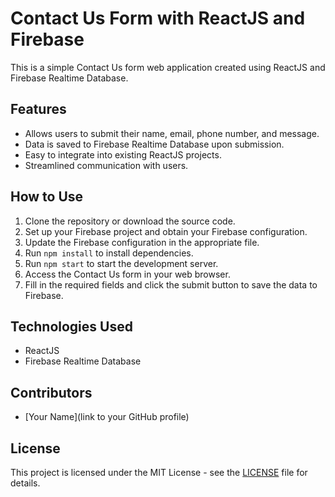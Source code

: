 # Contact Us Form with ReactJS and Firebase

This is a simple Contact Us form web application created using ReactJS and Firebase Realtime Database.

## Features

- Allows users to submit their name, email, phone number, and message.
- Data is saved to Firebase Realtime Database upon submission.
- Easy to integrate into existing ReactJS projects.
- Streamlined communication with users.

## How to Use

1. Clone the repository or download the source code.
2. Set up your Firebase project and obtain your Firebase configuration.
3. Update the Firebase configuration in the appropriate file.
4. Run `npm install` to install dependencies.
5. Run `npm start` to start the development server.
6. Access the Contact Us form in your web browser.
7. Fill in the required fields and click the submit button to save the data to Firebase.

## Technologies Used

- ReactJS
- Firebase Realtime Database

## Contributors

- [Your Name](link to your GitHub profile)

## License

This project is licensed under the MIT License - see the [LICENSE](LICENSE) file for details.
